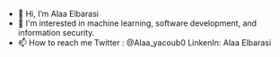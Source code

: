- 👋 Hi, I’m Alaa Elbarasi
- 👀 I'm interested in machine learning, software development, and information security.
- 📫 How to reach me Twitter : @Alaa_yacoub0 LinkenIn: Alaa Elbarasi

<!---
alaaelbarasi/alaaelbarasi is a ✨ special ✨ repository because its `README.md` (this file) appears on your GitHub profile.
You can click the Preview link to take a look at your changes.
--->
